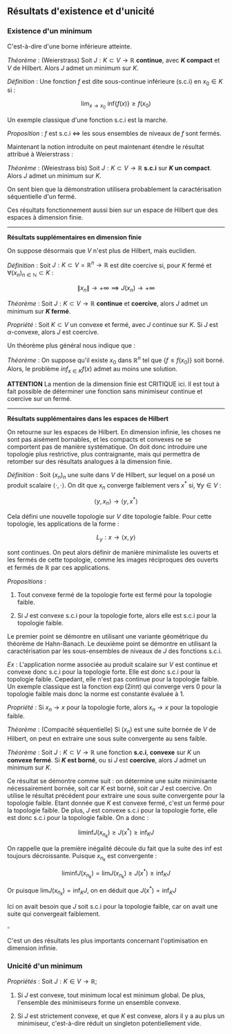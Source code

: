## Résultats d'existence et d'unicité

### Existence d'un minimum

C'est-à-dire d'une borne inférieure atteinte.

_Théorème_ : (Weierstrass) Soit $J : K \subset V \to \mathbb{R}$ **continue**, avec **$K$ compact** et $V$ de Hilbert. Alors $J$ admet un minimum sur $K$.


_Définition_ : Une fonction $f$ est dite sous-continue inférieure ($\text{s.c.i}$) en $x_0 \in K$ si :

$$
\text{lim}_{x \to x_0} \text{ inf}\{f(x)\} \geq f(x_0)
$$

Un exemple classique d'une fonction $\text{s.c.i}$ est la marche.

_Proposition_ : $f$ est $\text{s.c.i}$ $\iff$ les sous ensembles de niveaux de $f$ sont fermés.

Maintenant la notion introduite on peut maintenant étendre le résultat attribué à Weierstrass :

_Théorème_ : (Weiestrass bis) Soit $J : K \subset V \to \mathbb{R}$ **$\text{s.c.i}$** sur **$K$ un compact**. Alors $J$ admet un minimum sur $K$. 

On sent bien que la démonstration utilisera probablement la caractérisation séquentielle d'un fermé.

Ces résultats fonctionnement aussi bien sur un espace de Hilbert que des espaces à dimension finie.

___

**Résultats supplémentaires en dimension finie**

On suppose désormais que $V$ n'est plus de Hilbert, mais euclidien.

_Définition_ : Soit $J : K \subset V = \mathbb R^n \to \mathbb{R}$ est dite coercive si, pour $K$ fermé et $\forall (x_n)_{n \in \mathbb N} \subset K$ :

$$
\|x_n\| \to +\infty \implies J(x_n) \to +\infty
$$

_Théorème_ : Soit $J : K \subset V \to \mathbb{R}$ **continue** et **coercive**, alors $J$ admet un minimum sur **$K$ fermé**.

_Propriété_ : Soit $K \subset V$ un convexe et fermé, avec $J$ continue sur $K$. Si $J$ est $\alpha$-convexe, alors $J$ est coercive.

Un théorème plus général nous indique que :

_Théorème_ : On suppose qu'il existe $x_0$ dans $\mathbb R ^n$ tel que $\{f \leq f(x_0)\}$ soit borné. Alors, le problème $inf_{x\in K} f(x)$ admet au moins une solution.

**ATTENTION** La mention de la dimension finie est CRITIQUE ici. Il est tout à fait possible de déterminer une fonction sans minimiseur continue et coercive sur un fermé.
___

**Résultats supplémentaires dans les espaces de Hilbert**

On retourne sur les espaces de Hilbert. En dimension infinie, les choses ne sont pas aisément bornables, et les compacts et convexes ne se comportent pas de manière systématique. On doit donc introduire une topologie plus restrictive, plus contraignante, mais qui permettra de retomber sur des résultats analogues à la dimension finie.


_Définition_ : Soit $(x_n)_n$ une suite dans $V$ de Hilbert, sur lequel on a posé un produit scalaire $\langle \cdot , \cdot \rangle$. On dit que $x_n$ converge faiblement vers $x^*$ si, $\forall y \in V$ :

$$
\langle y, x_n \rangle \to \langle y, x^*\rangle 
$$

Cela défini une nouvelle topologie sur $V$ dite topologie faible. Pour cette topologie, les applications de la forme :

$$
L_y : x \to \langle x, y \rangle
$$

sont continues. On peut alors définir de manière minimaliste les ouverts et les fermés de cette topologie, comme les images réciproques des ouverts et fermés de $\mathbb R$ par ces applications.

_Propositions_ :

1) Tout convexe fermé de la topologie forte est fermé pour la topologie faible.

2) Si $J$ est convexe $\text{s.c.i}$ pour la topologie forte, alors elle est $\text{s.c.i}$ pour la topologie faible.

Le premier point se démontre en utilisant une variante géométrique du théorème de Hahn-Banach. Le deuxième point se démontre en utilisant la caractérisation par les sous-ensembles de niveaux de $J$ des fonctions $\text{s.c.i}$.

_Ex_ : L'application norme associée au produit scalaire sur $V$ est continue et convexe donc $\text{s.c.i}$ pour la topologie forte. Elle est donc $\text{s.c.i}$ pour la topologie faible. Cepedant, elle n'est pas continue pour la topologie faible. Un exemple classique est la fonction $\exp({2in\pi})$ qui converge vers $0$ pour la topologie faible mais donc la norme est constante évaluée à $1$.

_Propriété_ : Si $x_n \to x$ pour la topologie forte, alors $x_n \to x$ pour la topologie faible.

_Théorème_ : (Compacité séquentielle) Si $(x_n)$ est une suite bornée de $V$ de Hilbert, on peut en extraire une sous suite convergente au sens faible.

_Théorème_ : Soit $J : K \subset V \to \mathbb{R}$ une fonction **$\text{s.c.i}$**, **convexe** sur $K$ un **convexe fermé**. Si **$K$ est borné**, ou si $J$ est **coercive**, alors $J$ admet un minimum sur $K$.

Ce résultat se démontre comme suit : on détermine une suite minimisante nécessairement bornée, soit car $K$ est borné, soit car $J$ est coercive. On utilise le résultat précédent pour extraire une sous suite convergente pour la topologie faible. Etant donnée que $K$ est convexe fermé, c'est un fermé pour la topologie faible. De plus, $J$ est convexe $\text{s.c.i}$ pour la topologie forte, elle est donc $\text{s.c.i}$ pour la topologie faible. On a donc :

$$
\text{liminf}J(x_{n_k}) \geq J(x^*) \geq \text{inf}_KJ
$$

On rappelle que la première inégalité découle du fait que la suite des $\text{inf}$ est toujours décroissante. Puisque $x_{n_k}$ est convergente :

$$
\text{liminf}J(x_{n_k}) = \text{lim} J(x_{n_k})\geq J(x^*) \geq \text{inf}_KJ
$$

Or puisque $\text{lim} J(x_{n_k}) = \text{inf}_KJ$, on en déduit que $J(x^*) = \text{inf}_KJ$

Ici on avait besoin que $J$ soit $\text{s.c.i}$ pour la topologie faible, car on avait une suite qui convergeait faiblement.

$\square$

C'est un des résultats les plus importants concernant l'optimisation en dimension infinie.


### Unicité d'un minimum

_Propriétés_ : Soit $J:K\in V \to \mathbb R$;

1) Si $J$ est convexe, tout minimum local est minimum global. De plus, l'ensemble des minimiseurs forme un ensemble convexe.

2) Si $J$ est strictement convexe, et que $K$ est convexe, alors il y a au plus un minimiseur, c'est-à-dire réduit un singleton potentiellement vide.